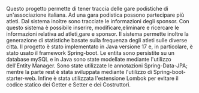 Questo progetto permette di tener traccia delle gare podistiche di un'associazione italiana. Ad una gara podistica possono partecipare più atleti. Dal sistema inoltre sono tracciate le informazioni degli sponsor.
Con questo sistema è possibile inserire, modificare,eliminare e ricercare le informazioni relativa ad atleti,gare e sponsor. Il sistema permette inoltre la generazione di statistiche basate sulla frequenza degli atleti sulle diverse citta.
Il progetto è stato implementato in Java versione 17 e, in particolare, è stato usato il framework Spring-boot.
Le entita sono persistite su un database mySQL e in Java sono state modellate mediante l'utilizzo dell'Entity Manager. Sono state utilizzate le annotazioni Spring-Data-JPA; mentre la parte rest è stata sviluppata mediante l'utilizzo di Spring-boot-starter-web.
Infine è stata utilizzata l'estensione Lombok per evitare il codice statico dei Getter e Setter e dei Costruttori.
